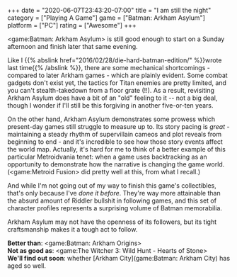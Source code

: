 +++
date = "2020-06-07T23:43:20-07:00"
title = "I am still the night"
category = ["Playing A Game"]
game = ["Batman: Arkham Asylum"]
platform = ["PC"]
rating = ["Awesome"]
+++

<game:Batman: Arkham Asylum> is still good enough to start on a Sunday afternoon and finish later that same evening.

Like I {{% abslink href="2016/02/28/die-hard-batman-edition/" %}}wrote last time{{% /abslink %}}, there are some mechanical shortcomings - compared to later Arkham games - which are plainly evident.  Some combat gadgets don't exist yet, the tactics for Titan enemies are pretty limited, and you can't stealth-takedown from a floor grate (!!).  As a result, revisiting Arkham Asylum does have a bit of an "old" feeling to it -- not a big deal, though I wonder if I'll still be this forgiving in another five-or-ten years.

On the other hand, Arkham Asylum demonstrates some prowess which present-day games still struggle to measure up to.  Its story pacing is <i>great</i> - maintaining a steady rhythm of supervillain cameos and plot reveals from beginning to end - and it's incredible to see how those story events affect the world map.  Actually, it's hard for me to think of a better example of this particular Metroidvania tenet: when a game uses backtracking as an opportunity to demonstrate how the narrative is changing the game world.  (<game:Metroid Fusion> did pretty well at this, from what I recall.)

And while I'm not going out of my way to finish this game's collectibles, that's only because I've <i>done it before</i>.  They're way more attainable than the absurd amount of Riddler bullshit in following games, and this set of character profiles represents a surprising volume of Batman memorabilia.

Arkham Asylum may not have the openness of its followers, but its tight craftsmanship makes it a tough act to follow.

<b>Better than</b>: <game:Batman: Arkham Origins>  
<b>Not as good as</b>: <game:The Witcher 3: Wild Hunt - Hearts of Stone>  
<b>We'll find out soon</b>: whether [Arkham City](game:Batman: Arkham City) has aged so well.
